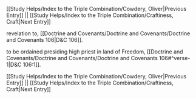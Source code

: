 [[Study Helps/Index to the Triple Combination/Cowdery, Oliver|Previous Entry]]  ||  [[Study Helps/Index to the Triple Combination/Craftiness, Craft|Next Entry]]

 revelation to, [[Doctrine and Covenants/Doctrine and Covenants/Doctrine and Covenants 106|D&C 106]].

 to be ordained presiding high priest in land of Freedom, [[Doctrine and Covenants/Doctrine and Covenants/Doctrine and Covenants 106#^verse-1|D&C 106:1]].

[[Study Helps/Index to the Triple Combination/Cowdery, Oliver|Previous Entry]]  ||  [[Study Helps/Index to the Triple Combination/Craftiness, Craft|Next Entry]]